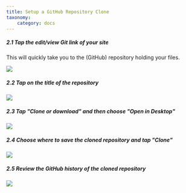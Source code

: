 ```yaml
---
title: Setup a GitHub Repository Clone
taxonomy:
    category: docs
---
```


##### 2.1 Tap the edit/view Git link of your site

This will quickly take you to the (GitHub) repository holding your files.

![][1]

[1]: ../../images/course-hub-with-git-sync---desktop-editing/tap-the-edit-view-git-link-of-your-site.png

##### 2.2 Tap on the title of the repository

![][2]

[2]: ../../images/course-hub-with-git-sync---desktop-editing/tap-on-the-title-of-the-repository.png

##### 2.3 Tap "Clone or download" and then choose "Open in Desktop"

![][3]

[3]: ../../images/course-hub-with-git-sync---desktop-editing/tap--clone-or-download--and-then-choose--open-in-desktop-.png

##### 2.4 Choose where to save the cloned repository and tap "Clone"

![][4]

[4]: ../../images/course-hub-with-git-sync---desktop-editing/choose-where-to-save-the-cloned-repository-and-tap--clone-.png

##### 2.5 Review the GitHub history of the cloned repository

![][5]

[5]: ../../images/course-hub-with-git-sync---desktop-editing/review-the-github-history-of-the-cloned-repository.png
